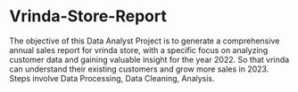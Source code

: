 # Vrinda-Store-Report
The objective of this Data Analyst Project is to generate a comprehensive annual sales report for vrinda store, with a specific  focus on analyzing customer data and gaining valuable insight for the year 2022. So that vrinda can understand their existing  customers and grow more sales in 2023. Steps involve Data Processing, Data Cleaning, Analysis.
